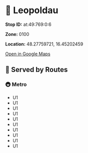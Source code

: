 # 🚉 Leopoldau


**Stop ID:** at:49:769:0:6

**Zone:** 0100

**Location:** 48.27759721, 16.45202459

[Open in Google Maps](https://www.google.com/maps?q=48.27759721,16.45202459)

## 🚆 Served by Routes

### 🚇 Metro
- U1
- U1
- U1
- U1
- U1
- U1
- U1
- U1
- U1
- U1